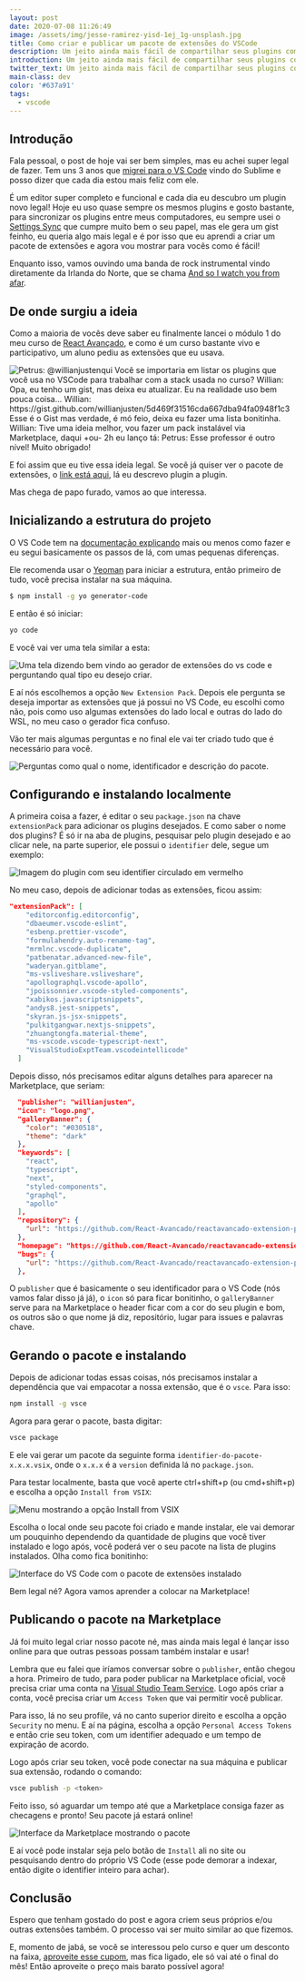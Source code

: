 ```yaml
---
layout: post
date: 2020-07-08 11:26:49
image: /assets/img/jesse-ramirez-yisd-1ej_1g-unsplash.jpg
title: Como criar e publicar um pacote de extensões do VSCode
description: Um jeito ainda mais fácil de compartilhar seus plugins com os outros.
introduction: Um jeito ainda mais fácil de compartilhar seus plugins com os outros.
twitter_text: Um jeito ainda mais fácil de compartilhar seus plugins com os outros.
main-class: dev
color: '#637a91'
tags:
  - vscode
---
```


## Introdução

Fala pessoal, o post de hoje vai ser bem simples, mas eu achei super legal de fazer. Tem uns 3 anos que [migrei para o VS Code](https://willianjusten.com.br/migrei-para-o-vscode-e-estou-feliz/) vindo do Sublime e posso dizer que cada dia estou mais feliz com ele.

É um editor super completo e funcional e cada dia eu descubro um plugin novo legal! Hoje eu uso quase sempre os mesmos plugins e gosto bastante, para sincronizar os plugins entre meus computadores, eu sempre usei o [Settings Sync](https://marketplace.visualstudio.com/items?itemName=Shan.code-settings-sync) que cumpre muito bem o seu papel, mas ele gera um gist feinho, eu queria algo mais legal e é por isso que eu aprendi a criar um pacote de extensões e agora vou mostrar para vocês como é fácil!

Enquanto isso, vamos ouvindo uma banda de rock instrumental vindo diretamente da Irlanda do Norte, que se chama [And so I watch you from afar](https://open.spotify.com/artist/7qKMNwlACMZOUdMG3acwst?si=WGQVbOOwT7CJcIWD3s6Tlw).

## De onde surgiu a ideia

Como a maioria de vocês deve saber eu finalmente lancei o módulo 1 do meu curso de [React Avançado](https://reactavancado.com.br/?blog_post=1), e como é um curso bastante vivo e participativo, um aluno pediu as extensões que eu usava.

![Petrus: @willianjustenqui Você se importaria em listar os plugins que você usa no VSCode para trabalhar com a stack usada no curso? Willian: Opa, eu tenho um gist, mas deixa eu atualizar. Eu na realidade uso bem pouca coisa...    Willian: https://gist.github.com/willianjusten/5d469f31516cda667dba94fa0948f1c3 Esse é o Gist mas verdade, é mó feio, deixa eu fazer uma lista bonitinha. Willian: Tive uma ideia melhor, vou fazer um pack instalável via Marketplace, daqui +ou- 2h eu lanço tá:  Petrus: Esse professor é outro nível! Muito obrigado!](/assets/img/extension-1.png)

E foi assim que eu tive essa ideia legal. Se você já quiser ver o pacote de extensões, o [link está aqui](https://marketplace.visualstudio.com/items?itemName=willianjusten.reactavancado-extension-pack), lá eu descrevo plugin a plugin.

Mas chega de papo furado, vamos ao que interessa.

## Inicializando a estrutura do projeto

O VS Code tem na [documentação explicando](https://code.visualstudio.com/blogs/2017/03/07/extension-pack-roundup) mais ou menos como fazer e eu segui basicamente os passos de lá, com umas pequenas diferenças.

Ele recomenda usar o [Yeoman](https://yeoman.io/) para iniciar a estrutura, então primeiro de tudo, você precisa instalar na sua máquina.

```bash
$ npm install -g yo generator-code
```

E então é só iniciar:

```bash
yo code
```

E você vai ver uma tela similar a esta:

![Uma tela dizendo bem vindo ao gerador de extensões do vs code e perguntando qual tipo eu desejo criar.](/assets/img/extension-2.png)

E aí nós escolhemos a opção `New Extension Pack`. Depois ele pergunta se deseja importar as extensões que já possui no VS Code, eu escolhi como não, pois como uso algumas extensões do lado local e outras do lado do WSL, no meu caso o gerador fica confuso.

Vão ter mais algumas perguntas e no final ele vai ter criado tudo que é necessário para você.

![Perguntas como qual o nome, identificador e descrição do pacote.](/assets/img/extension-3.png)

## Configurando e instalando localmente

A primeira coisa a fazer, é editar o seu `package.json` na chave `extensionPack` para adicionar os plugins desejados. E como saber o nome dos plugins? É só ir na aba de plugins, pesquisar pelo plugin desejado e ao clicar nele, na parte superior, ele possui o `identifier` dele, segue um exemplo:

![Imagem do plugin com seu identifier circulado em vermelho](/assets/img/inkedextension-4_li.jpg)

No meu caso, depois de adicionar todas as extensões, ficou assim:

```json
"extensionPack": [
    "editorconfig.editorconfig",
    "dbaeumer.vscode-eslint",
    "esbenp.prettier-vscode",
    "formulahendry.auto-rename-tag",
    "mrmlnc.vscode-duplicate",
    "patbenatar.advanced-new-file",
    "waderyan.gitblame",
    "ms-vsliveshare.vsliveshare",
    "apollographql.vscode-apollo",
    "jpoissonnier.vscode-styled-components",
    "xabikos.javascriptsnippets",
    "andys8.jest-snippets",
    "skyran.js-jsx-snippets",
    "pulkitgangwar.nextjs-snippets",
    "zhuangtongfa.material-theme",
    "ms-vscode.vscode-typescript-next",
    "VisualStudioExptTeam.vscodeintellicode"
  ]
```

Depois disso, nós precisamos editar alguns detalhes para aparecer na Marketplace, que seriam:

```json
  "publisher": "willianjusten",
  "icon": "logo.png",
  "galleryBanner": {
    "color": "#030518",
    "theme": "dark"
  },
  "keywords": [
    "react",
    "typescript",
    "next",
    "styled-components",
    "graphql",
    "apollo"
  ],
  "repository": {
    "url": "https://github.com/React-Avancado/reactavancado-extension-pack"
  },
  "homepage": "https://github.com/React-Avancado/reactavancado-extension-pack",
  "bugs": {
    "url": "https://github.com/React-Avancado/reactavancado-extension-pack/issues"
  },
```

O `publisher` que é basicamente o seu identificador para o VS Code (nós vamos falar disso já já), o `icon` só para ficar bonitinho, o `galleryBanner` serve para na Marketplace o header ficar com a cor do seu plugin e bom, os outros são o que nome já diz, repositório, lugar para issues e palavras chave.

## Gerando o pacote e instalando

Depois de adicionar todas essas coisas, nós precisamos instalar a dependência que vai empacotar a nossa extensão, que é o `vsce`. Para isso:

```bash
npm install -g vsce
```

Agora para gerar o pacote, basta digitar:

```bash
vsce package
```

E ele vai gerar um pacote da seguinte forma `identifier-do-pacote-x.x.x.vsix`, onde o `x.x.x` é a `version` definida lá no `package.json`.

Para testar localmente, basta que você aperte ctrl+shift+p (ou cmd+shift+p) e escolha a opção `Install from VSIX`:

![Menu mostrando a opção Install from VSIX](/assets/img/extension-5.png)

Escolha o local onde seu pacote foi criado e mande instalar, ele vai demorar um pouquinho dependendo da quantidade de plugins que você tiver instalado e logo após, você poderá ver o seu pacote na lista de plugins instalados. Olha como fica bonitinho:

![Interface do VS Code com o pacote de extensões instalado](/assets/img/extension-6.png)

Bem legal né? Agora vamos aprender a colocar na Marketplace!

## Publicando o pacote na Marketplace

Já foi muito legal criar nosso pacote né, mas ainda mais legal é lançar isso online para que outras pessoas possam também instalar e usar!

Lembra que eu falei que iríamos conversar sobre o `publisher`, então chegou a hora. Primeiro de tudo, para poder publicar na Marketplace oficial, você precisa criar uma conta na [Visual Studio Team Service](https://visualstudio.microsoft.com/team-services/). Logo após criar a conta, você precisa criar um `Access Token` que vai permitir você publicar.

Para isso, lá no seu profile, vá no canto superior direito e escolha a opção `Security` no menu. E aí na página, escolha a opção `Personal Access Tokens` e então crie seu token, com um identifier adequado e um tempo de expiração de acordo.

Logo após criar seu token, você pode conectar na sua máquina e publicar sua extensão, rodando o comando:

```bash
vsce publish -p <token>
```

Feito isso, só aguardar um tempo até que a Marketplace consiga fazer as checagens e pronto! Seu pacote já estará online!

![Interface da Marketplace mostrando o pacote](/assets/img/extension-7.png)

E aí você pode instalar seja pelo botão de `Install` ali no site ou pesquisando dentro do próprio VS Code (esse pode demorar a indexar, então digite o identifier inteiro para achar).

## Conclusão

Espero que tenham gostado do post e agora criem seus próprios e/ou outras extensões também. O processo vai ser muito similar ao que fizemos.

E, momento de jabá, se você se interessou pelo curso e quer um desconto na faixa, [aproveite esse cupom](https://www.udemy.com/course/react-avancado/?couponCode=57A9D9C50F35F921463C), mas fica ligado, ele só vai até o final do mês! Então aproveite o preço mais barato possível agora!

